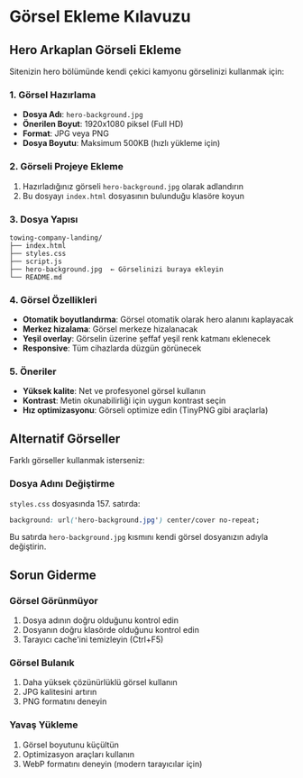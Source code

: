 # Görsel Ekleme Kılavuzu

## Hero Arkaplan Görseli Ekleme

Sitenizin hero bölümünde kendi çekici kamyonu görselinizi kullanmak için:

### 1. Görsel Hazırlama
- **Dosya Adı**: `hero-background.jpg`
- **Önerilen Boyut**: 1920x1080 piksel (Full HD)
- **Format**: JPG veya PNG
- **Dosya Boyutu**: Maksimum 500KB (hızlı yükleme için)

### 2. Görseli Projeye Ekleme
1. Hazırladığınız görseli `hero-background.jpg` olarak adlandırın
2. Bu dosyayı `index.html` dosyasının bulunduğu klasöre koyun

### 3. Dosya Yapısı
```
towing-company-landing/
├── index.html
├── styles.css
├── script.js
├── hero-background.jpg  ← Görselinizi buraya ekleyin
└── README.md
```

### 4. Görsel Özellikleri
- **Otomatik boyutlandırma**: Görsel otomatik olarak hero alanını kaplayacak
- **Merkez hizalama**: Görsel merkeze hizalanacak
- **Yeşil overlay**: Görselin üzerine şeffaf yeşil renk katmanı eklenecek
- **Responsive**: Tüm cihazlarda düzgün görünecek

### 5. Öneriler
- **Yüksek kalite**: Net ve profesyonel görsel kullanın
- **Kontrast**: Metin okunabilirliği için uygun kontrast seçin
- **Hız optimizasyonu**: Görseli optimize edin (TinyPNG gibi araçlarla)

## Alternatif Görseller

Farklı görseller kullanmak isterseniz:

### Dosya Adını Değiştirme
`styles.css` dosyasında 157. satırda:
```css
background: url('hero-background.jpg') center/cover no-repeat;
```

Bu satırda `hero-background.jpg` kısmını kendi görsel dosyanızın adıyla değiştirin.

## Sorun Giderme

### Görsel Görünmüyor
1. Dosya adının doğru olduğunu kontrol edin
2. Dosyanın doğru klasörde olduğunu kontrol edin  
3. Tarayıcı cache'ini temizleyin (Ctrl+F5)

### Görsel Bulanık
1. Daha yüksek çözünürlüklü görsel kullanın
2. JPG kalitesini artırın
3. PNG formatını deneyin

### Yavaş Yükleme
1. Görsel boyutunu küçültün
2. Optimizasyon araçları kullanın
3. WebP formatını deneyin (modern tarayıcılar için) 
